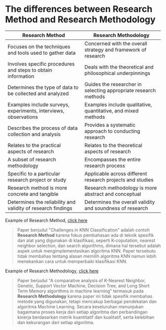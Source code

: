 # The differences between Research Method and Research Methodology

| **Research Method**                                          | **Research Methodology**                                           |
|--------------------------------------------------------------|--------------------------------------------------------------------|
| Focuses on the techniques and tools used to gather data       | Concerned with the overall strategy and framework of research       |
| Involves specific procedures and steps to obtain information  | Deals with the theoretical and philosophical underpinnings          |
| Determines the type of data to be collected and analyzed      | Guides the researcher in selecting appropriate research methods     |
| Examples include surveys, experiments, interviews, observations | Examples include qualitative, quantitative, and mixed methods        |
| Describes the process of data collection and analysis         | Provides a systematic approach to conducting research               |
| Relates to the practical aspects of research                  | Relates to the theoretical aspects of research                      |
| A subset of research methodology                              | Encompasses the entire research process                             |
| Specific to a particular research project or study            | Applicable across different research projects and studies           |
| Research method is more concrete and tangible                 | Research methodology is more abstract and conceptual                |
| Determines the reliability and validity of research findings  | Determines the overall validity and soundness of research           |


Example of Research Method, [click here](https://ieeexplore.ieee.org/stamp/stamp.jsp?tp=&arnumber=9314060)
> Paper berjudul "Challenges in KNN Classification" adalah contoh **Research Method** karena fokus pembahasan ada di teknik spesifik dan alat yang digunakan di klasifikasi, seperti K-coputation, nearest neighbor selection, dan search algorithms, dimana hal tersebut adalah aspek untuk mengimplementasikan algoritma KNN. Paper tersebutu tidak membahas tentang alasan memilih algoritma KNN namun lebih menekankan cara untuk memperbaiki klasifikasi KNN.

Example of Research Methodology, [click here](https://pdf.sciencedirectassets.com/780449/1-s2.0-S2772662222X00027/1-s2.0-S2772662222000261/main.pdf?X-Amz-Security-Token=IQoJb3JpZ2luX2VjEMX%2F%2F%2F%2F%2F%2F%2F%2F%2F%2FwEaCXVzLWVhc3QtMSJIMEYCIQDItxJD23hKqkdrcx0aOnFxTc1jOHnfT63duBfo4AS0XgIhAIiuTb%2FDyipUIt1DLacrj6FhcMRVeHt3Nik1rfVcxj4NKrMFCB4QBRoMMDU5MDAzNTQ2ODY1IgyC3joeqi7IBzLndcIqkAX0OzMXa0xlS1%2BntgiylIlpzw%2FowjrY82uQk9ULuOpllCD%2F2CdVKxqB1tiapSS6YVZpiuvHmNaX0N5uzP63v6TU4gScR65bzH444LNqxPGEhukyEepa4VOZyIkiyMVxcHR%2B%2FG0j4Mkblj9DbGxpDj4FY4HvDH5pSeJ7SbEC7vYjsGK5UK9lzIJ0NRkxhVJcidMpdmVmXEhfCvWtU4oCeYxc4l%2BN9Hr22kdIFJgc2tNd9cDABMrTWedITQZuiaS4GUGsTpAvrWi6QazoSIVfJIfBHMUNsafHsRCCF%2FK44z7qKWog2oZ9oCxEGLaPLCGEKKcwpaKim0ys5fm4izeyPykaZh0D%2BlsYPWvuXdK818WFz%2B4CmIkrWNeZNpVfEUm7%2BcPrdwrbpUtW2zB697AIwefYfdgETBrI02Ql72k1dvos1NAvxHIqOZcM9bxad6%2BzkWPA6c5HJ%2FJZod%2B9TCA%2F4%2F22jniLdsoyuoiGyUpmKMET6uFVfbCrclEA7bf%2BbaUAcb9jlJaXpj1fGtyKF%2FQNEkwM%2BlpxntxvaYvGIscoQVFZRsezWdte89UCW5Wco3yKBGpRYGyJEtTg5YOagRrPibIgRPyjCTGCIRHFJGTtfjGhxAJGqMzeox3qYnB5KKOMBATQ4ArpKbFUvdRh5EwKoK7RYwKewTEo4gGW7C%2B2iIfSLPkQN2OPeg7JZzn6u%2BC%2BZ%2FXtXUvdQyLDlS%2FBsJxd9d4sJWDXvSvU3lHv98ak4CyDcE3G7%2B9EtuzaFBZ666%2BjRZgFMLYnJXl0kCCfGltFcnkIWDkoRW80hWLtgB5AzJyWVSWc73p3PsMg7dH85fWDiV4joo7R1l7kwiNWjqw14g%2FjnncTVMcqPHMw7bhQxmpKyjDK84u4BjqwAUB9yQ43mkMFMoNeTjAcHJ8jTYyoxXhxgGOnea2FFS3IqeJ4nShh16sYsh2dxG7RhQEtlWgvPoyPA2v4l74fBVjoz4%2BYCRim7LPJox14qIHWHAz8Ypwq9VCWzA7ZdpYW%2BH6SvcQ%2FtKtyOhrp4FKyv6Bj7NG1OwgxNbDe806SaRr43bBh6W3M3adeA0oijS%2FnnvAjpIDiGpCgeQV%2B8hdUQfxWQM84%2BuSd92cVegZqd%2F7M&X-Amz-Algorithm=AWS4-HMAC-SHA256&X-Amz-Date=20241006T215945Z&X-Amz-SignedHeaders=host&X-Amz-Expires=300&X-Amz-Credential=ASIAQ3PHCVTY5VCB772Y%2F20241006%2Fus-east-1%2Fs3%2Faws4_request&X-Amz-Signature=4efd1d1fce801adbf3e3329a743c74b6bf60c7659fab09936dabc2f0d86232f8&hash=4ae34009fbe40f655324175a3f00c7b318268746ec031e7c5ae5a00b29d84f3c&host=68042c943591013ac2b2430a89b270f6af2c76d8dfd086a07176afe7c76c2c61&pii=S2772662222000261&tid=spdf-db173b7c-c712-4a5e-81bc-81a1d8fdb701&sid=71a5c37419c81945703892e0a02b6c38f6c3gxrqb&type=client&tsoh=d3d3LnNjaWVuY2VkaXJlY3QuY29t&ua=0f025b03025a06005a04&rr=8ce8eb9b1837b5c9&cc=id)

> Paper berjudul "A comparative analysis of K-Nearest Neighbor, Genetic, Support Vector
Machine, Decision Tree, and Long Short Term Memory algorithms in
machine learning" termasuk pada **Research Methodology** karena paper ini tidak spesifik membahas metode yang digunakan, tetapi mencakup berbagai pendekatan dan algoritma Machine Learning. Secara keseluruhan menunjukan bagaimana proses kerja dari setiap algoritma dan perbandingan kinerja berdasarkan metrik kuantitatif dan kualitatif, serta kelebihan dan kekurangan dari setiap algoritma.

